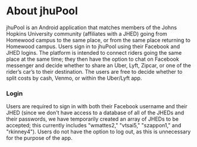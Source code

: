 # About jhuPool #

jhuPool is an Android application that matches members of the Johns Hopkins University community (affiliates with a JHED) going from Homewood campus to the same place, or from the same place returning to Homewood campus. Users sign in to jhuPool using their Facebook and JHED logins. The platform is intended to connect riders going the same place at the same time; they  then have the option to chat on Facebook messenger and decide whether to share an Uber, Lyft, Zipcar, or one of the rider’s car’s to their destination. The users are free to decide whether to split costs by cash, Venmo, or within the Uber/Lyft app.

### Login ###

Users are required to sign in with both their Facebook username and their JHED (since we don't have access to a database of all of the JHEDs and their passwords, we have temporarily created an array of JHEDs to be accepted; this currently includes "wmattes2," "vtsai5," "szappon1," and "rkinney4"). Users do not have the option to log out, as this is unnecessary for the purpose of the app.
